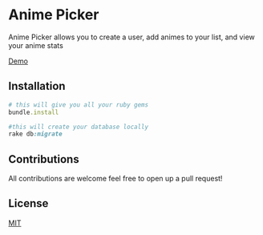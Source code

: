 # Anime Picker

Anime Picker allows you to create a user, add animes to your list, and view your anime stats

[Demo](https://www.youtube.com/watch?v=wfpLvUA9g4c&feature=youtu.be)

## Installation

```ruby
# this will give you all your ruby gems
bundle.install
```

```ruby
#this will create your database locally
rake db:migrate
```

## Contributions

All contributions are welcome feel free to open up a pull request!

## License

[MIT](https://choosealicense.com/licenses/mit/)
